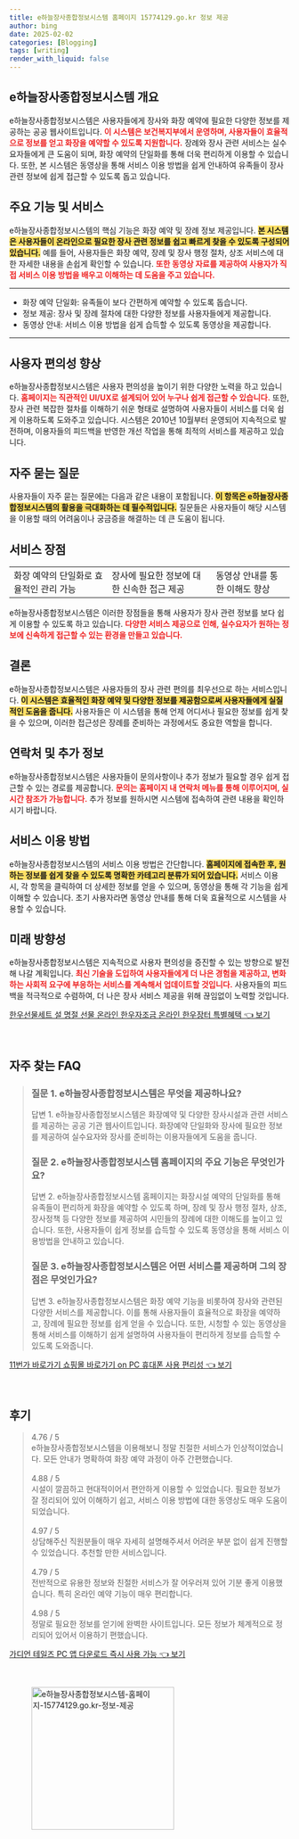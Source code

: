 ```yaml
---
title: e하늘장사종합정보시스템 홈페이지 15774129.go.kr 정보 제공
author: bing
date: 2025-02-02
categories: [Blogging]
tags: [writing]
render_with_liquid: false
---
```



<h2 id='e하늘장사종합정보시스템 개요'>e하늘장사종합정보시스템 개요</h2>

<p>e하늘장사종합정보시스템은 사용자들에게 장사와 화장 예약에 필요한 다양한 정보를 제공하는 공공 웹사이트입니다. <b><span style="color: #ee2323;">이 시스템은 보건복지부에서 운영하며, 사용자들이 효율적으로 정보를 얻고 화장을 예약할 수 있도록 지원합니다.</span></b> 장례와 장사 관련 서비스는 실수요자들에게 큰 도움이 되며, 화장 예약의 단일화를 통해 더욱 편리하게 이용할 수 있습니다. 또한, 본 시스템은 동영상을 통해 서비스 이용 방법을 쉽게 안내하여 유족들이 장사 관련 정보에 쉽게 접근할 수 있도록 돕고 있습니다.</p>

<h2 id='주요 기능 및 서비스'>주요 기능 및 서비스</h2>

<p>e하늘장사종합정보시스템의 핵심 기능은 화장 예약 및 장례 정보 제공입니다. <b><span style="background-color: #ffe066;">본 시스템은 사용자들이 온라인으로 필요한 장사 관련 정보를 쉽고 빠르게 찾을 수 있도록 구성되어 있습니다.</span></b> 예를 들어, 사용자들은 화장 예약, 장례 및 장사 행정 절차, 상조 서비스에 대한 자세한 내용을 손쉽게 확인할 수 있습니다. <b><span style="color: #ee2323;">또한 동영상 자료를 제공하여 사용자가 직접 서비스 이용 방법을 배우고 이해하는 데 도움을 주고 있습니다.</span></b></p>

<hr />

<ul>
    <li>화장 예약 단일화: 유족들이 보다 간편하게 예약할 수 있도록 돕습니다.</li>
    <li>정보 제공: 장사 및 장례 절차에 대한 다양한 정보를 사용자들에게 제공합니다.</li>
    <li>동영상 안내: 서비스 이용 방법을 쉽게 습득할 수 있도록 동영상을 제공합니다.</li>
</ul>

<hr />

<h2 id='사용자 편의성 향상'>사용자 편의성 향상</h2>

<p>e하늘장사종합정보시스템은 사용자 편의성을 높이기 위한 다양한 노력을 하고 있습니다. <b><span style="color: #ee2323;">홈페이지는 직관적인 UI/UX로 설계되어 있어 누구나 쉽게 접근할 수 있습니다.</span></b> 또한, 장사 관련 복잡한 절차를 이해하기 쉬운 형태로 설명하여 사용자들이 서비스를 더욱 쉽게 이용하도록 도와주고 있습니다. 시스템은 2010년 10월부터 운영되어 지속적으로 발전하며, 이용자들의 피드백을 반영한 개선 작업을 통해 최적의 서비스를 제공하고 있습니다.</p>

<h2 id='자주 묻는 질문'>자주 묻는 질문</h2>

<p>사용자들이 자주 묻는 질문에는 다음과 같은 내용이 포함됩니다. <b><span style="background-color: #ffe066;">이 항목은 e하늘장사종합정보시스템의 활용을 극대화하는 데 필수적입니다.</span></b> 질문들은 사용자들이 해당 시스템을 이용할 때의 어려움이나 궁금증을 해결하는 데 큰 도움이 됩니다.</p>

<h2 id='서비스 장점'>서비스 장점</h2>

<table>
    <tr>
        <td>화장 예약의 단일화로 효율적인 관리 가능</td>
        <td>장사에 필요한 정보에 대한 신속한 접근 제공</td>
        <td>동영상 안내를 통한 이해도 향상</td>
    </tr>
</table>

<p>e하늘장사종합정보시스템은 이러한 장점들을 통해 사용자가 장사 관련 정보를 보다 쉽게 이용할 수 있도록 하고 있습니다. <b><span style="color: #ee2323;">다양한 서비스 제공으로 인해, 실수요자가 원하는 정보에 신속하게 접근할 수 있는 환경을 만들고 있습니다.</span></b></p>

<h2 id='결론'>결론</h2>

<p>e하늘장사종합정보시스템은 사용자들의 장사 관련 편의를 최우선으로 하는 서비스입니다. <b><span style="background-color: #ffe066;">이 시스템은 효율적인 화장 예약 및 다양한 정보를 제공함으로써 사용자들에게 실질적인 도움을 줍니다.</span></b> 사용자들은 이 시스템을 통해 언제 어디서나 필요한 정보를 쉽게 찾을 수 있으며, 이러한 접근성은 장례를 준비하는 과정에서도 중요한 역할을 합니다.</p>

<h2 id='연락처 및 추가 정보'>연락처 및 추가 정보</h2>

<p>e하늘장사종합정보시스템은 사용자들이 문의사항이나 추가 정보가 필요할 경우 쉽게 접근할 수 있는 경로를 제공합니다. <b><span style="color: #ee2323;">문의는 홈페이지 내 연락처 메뉴를 통해 이루어지며, 실시간 참조가 가능합니다.</span></b> 추가 정보를 원하시면 시스템에 접속하여 관련 내용을 확인하시기 바랍니다.</p>

<h2 id='서비스 이용 방법'>서비스 이용 방법</h2>

<p>e하늘장사종합정보시스템의 서비스 이용 방법은 간단합니다. <b><span style="background-color: #ffe066;">홈페이지에 접속한 후, 원하는 정보를 쉽게 찾을 수 있도록 명확한 카테고리 분류가 되어 있습니다.</span></b> 서비스 이용 시, 각 항목을 클릭하여 더 상세한 정보를 얻을 수 있으며, 동영상을 통해 각 기능을 쉽게 이해할 수 있습니다. 초기 사용자라면 동영상 안내를 통해 더욱 효율적으로 시스템을 사용할 수 있습니다.</p>

<h2 id='미래 방향성'>미래 방향성</h2>

<p>e하늘장사종합정보시스템은 지속적으로 사용자 편의성을 증진할 수 있는 방향으로 발전해 나갈 계획입니다. <b><span style="color: #ee2323;">최신 기술을 도입하여 사용자들에게 더 나은 경험을 제공하고, 변화하는 사회적 요구에 부응하는 서비스를 계속해서 업데이트할 것입니다.</span></b> 사용자들의 피드백을 적극적으로 수렴하여, 더 나은 장사 서비스 제공을 위해 끊임없이 노력할 것입니다.</p>


<p><a class="click-button" title="한우선물세트 설 명절 선물 온라인 한우자조금 온라인 한우장터 특별혜택" href="https://purplelist.github.io/posts/%ED%95%9C%EC%9A%B0%EC%84%A0%EB%AC%BC%EC%84%B8%ED%8A%B8-%EC%84%A4-%EB%AA%85%EC%A0%88-%EC%84%A0%EB%AC%BC-%EC%98%A8%EB%9D%BC%EC%9D%B8-%ED%95%9C%EC%9A%B0%EC%9E%90%EC%A1%B0%EA%B8%88-%EC%98%A8%EB%9D%BC%EC%9D%B8-%ED%95%9C%EC%9A%B0%EC%9E%A5%ED%84%B0-%ED%8A%B9%EB%B3%84%ED%98%9C%ED%83%9D/" rel="dofollow">한우선물세트 설 명절 선물 온라인 한우자조금 온라인 한우장터 특별혜택 👈 보기</a></p><br>
<h2 id='자주_찾는_FAQ'>자주 찾는 FAQ</h2>
<div itemscope="" itemtype="https://schema.org/FAQPage"> 
<blockquote> 
<div itemscope="" itemprop="mainEntity" itemtype="https://schema.org/Question"> 
<h3 itemprop="name">질문 1. e하늘장사종합정보시스템은 무엇을 제공하나요?</h3> 
<div itemscope="" itemprop="acceptedAnswer" itemtype="https://schema.org/Answer"> 
<span itemprop="text"> 
<p>답변 1. e하늘장사종합정보시스템은 화장예약 및 다양한 장사시설과 관련 서비스를 제공하는 공공 기관 웹사이트입니다. 화장예약 단일화와 장사에 필요한 정보를 제공하여 실수요자와 장사를 준비하는 이용자들에게 도움을 줍니다.</p> 
</span> 
</div> 
</div> 
<div itemscope="" itemprop="mainEntity" itemtype="https://schema.org/Question"> 
<h3 itemprop="name">질문 2. e하늘장사종합정보시스템 홈페이지의 주요 기능은 무엇인가요?</h3> 
<div itemscope="" itemprop="acceptedAnswer" itemtype="https://schema.org/Answer"> 
<span itemprop="text"> 
<p>답변 2. e하늘장사종합정보시스템 홈페이지는 화장시설 예약의 단일화를 통해 유족들이 편리하게 화장을 예약할 수 있도록 하며, 장례 및 장사 행정 절차, 상조, 장사정책 등 다양한 정보를 제공하여 시민들의 장례에 대한 이해도를 높이고 있습니다. 또한, 사용자들이 쉽게 정보를 습득할 수 있도록 동영상을 통해 서비스 이용방법을 안내하고 있습니다.</p> 
</span> 
</div> 
</div> 
<div itemscope="" itemprop="mainEntity" itemtype="https://schema.org/Question"> 
<h3 itemprop="name">질문 3. e하늘장사종합정보시스템은 어떤 서비스를 제공하며 그의 장점은 무엇인가요?</h3> 
<div itemscope="" itemprop="acceptedAnswer" itemtype="https://schema.org/Answer"> 
<span itemprop="text"> 
<p>답변 3. e하늘장사종합정보시스템은 화장 예약 기능을 비롯하여 장사와 관련된 다양한 서비스를 제공합니다. 이를 통해 사용자들이 효율적으로 화장을 예약하고, 장례에 필요한 정보를 쉽게 얻을 수 있습니다. 또한, 시청할 수 있는 동영상을 통해 서비스를 이해하기 쉽게 설명하여 사용자들이 편리하게 정보를 습득할 수 있도록 도와줍니다.</p> 
</span> 
</div> 
</div> 
</blockquote> 
</div>
<p><a class="click-button" title="11번가 바로가기 쇼핑몰 바로가기 on PC 휴대폰 사용 편리성" href="https://purplelist.github.io/posts/11%EB%B2%88%EA%B0%80-%EB%B0%94%EB%A1%9C%EA%B0%80%EA%B8%B0-%EC%87%BC%ED%95%91%EB%AA%B0-%EB%B0%94%EB%A1%9C%EA%B0%80%EA%B8%B0-on-PC-%ED%9C%B4%EB%8C%80%ED%8F%B0-%EC%82%AC%EC%9A%A9-%ED%8E%B8%EB%A6%AC%EC%84%B1/" rel="dofollow">11번가 바로가기 쇼핑몰 바로가기 on PC 휴대폰 사용 편리성 👈 보기</a></p><br>
<h2 id='후기'>후기</h2>
<div itemscope itemtype="https://schema.org/Product">
  <blockquote>
  <div itemprop="review" itemscope itemtype="https://schema.org/Review">
      <div itemprop="reviewRating" itemscope itemtype="https://schema.org/Rating"> <span itemprop="ratingValue">4.76</span> / <span itemprop="bestRating">5</span> </div>
      <span itemprop="reviewBody">e하늘장사종합정보시스템을 이용해보니 정말 친절한 서비스가 인상적이었습니다. 모든 안내가 명확하여 화장 예약 과정이 아주 간편했습니다.</span>
  </div>
  <br>
  <div itemprop="review" itemscope itemtype="https://schema.org/Review">
      <div itemprop="reviewRating" itemscope itemtype="https://schema.org/Rating"> <span itemprop="ratingValue">4.88</span> / <span itemprop="bestRating">5</span> </div>
      <span itemprop="reviewBody">시설이 깔끔하고 현대적이어서 편안하게 이용할 수 있었습니다. 필요한 정보가 잘 정리되어 있어 이해하기 쉽고, 서비스 이용 방법에 대한 동영상도 매우 도움이 되었습니다.</span>
  </div>
  <br>
  <div itemprop="review" itemscope itemtype="https://schema.org/Review">
      <div itemprop="reviewRating" itemscope itemtype="https://schema.org/Rating"> <span itemprop="ratingValue">4.97</span> / <span itemprop="bestRating">5</span> </div>
      <span itemprop="reviewBody">상담해주신 직원분들이 매우 자세히 설명해주셔서 어려운 부분 없이 쉽게 진행할 수 있었습니다. 추천할 만한 서비스입니다.</span>
  </div>
  <br>
  <div itemprop="review" itemscope itemtype="https://schema.org/Review">
      <div itemprop="reviewRating" itemscope itemtype="https://schema.org/Rating"> <span itemprop="ratingValue">4.79</span> / <span itemprop="bestRating">5</span> </div>
      <span itemprop="reviewBody">전반적으로 유용한 정보와 친절한 서비스가 잘 어우러져 있어 기분 좋게 이용했습니다. 특히 온라인 예약 기능이 매우 편리합니다.</span>
  </div>
  <br>
  <div itemprop="review" itemscope itemtype="https://schema.org/Review">
      <div itemprop="reviewRating" itemscope itemtype="https://schema.org/Rating"> <span itemprop="ratingValue">4.98</span> / <span itemprop="bestRating">5</span> </div>
      <span itemprop="reviewBody">정말로 필요한 정보를 얻기에 완벽한 사이트입니다. 모든 정보가 체계적으로 정리되어 있어서 이용하기 편했습니다.</span>
  </div>
  </blockquote>
</div>
<p><a class="click-button" title="가디언 테일즈 PC 앱 다운로드 즉시 사용 가능" href="https://purplelist.github.io/posts/%EA%B0%80%EB%94%94%EC%96%B8-%ED%85%8C%EC%9D%BC%EC%A6%88-PC-%EC%95%B1-%EB%8B%A4%EC%9A%B4%EB%A1%9C%EB%93%9C-%EC%A6%89%EC%8B%9C-%EC%82%AC%EC%9A%A9-%EA%B0%80%EB%8A%A5/" rel="dofollow">가디언 테일즈 PC 앱 다운로드 즉시 사용 가능 👈 보기</a></p><br>
<figure class="image"><img src="https://purplelist.github.io/assets/img/thumbnail/e하늘장사종합정보시스템-홈페이지-15774129.go.kr-정보-제공.webp" alt="e하늘장사종합정보시스템-홈페이지-15774129.go.kr-정보-제공" width="256" height="256"></figure>